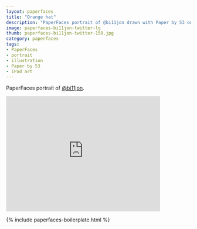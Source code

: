 ```yaml
---
layout: paperfaces
title: "Orange hat"
description: "PaperFaces portrait of @bi11jon drawn with Paper by 53 on an iPad."
image: paperfaces-bi11jon-twitter-lg
thumb: paperfaces-bi11jon-twitter-150.jpg
category: paperfaces
tags: 
- PaperFaces
- portrait
- illustration
- Paper by 53
- iPad art
---
```


PaperFaces portrait of [@bi11jon](http://twitter.com/bi11jon).

<iframe width="420" height="315" src="http://www.youtube.com/embed/dRIxg-RYJ9g" frameborder="0"> </iframe>

{% include paperfaces-boilerplate.html %}